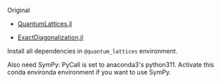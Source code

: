 Original

- [QuantumLattices.jl](https://github.com/Quantum-Many-Body/QuantumLattices.jl)

- [ExactDiagonalization.jl](https://github.com/Quantum-Many-Body/ExactDiagonalization.jl)

Install all dependencies in `@quantum_lattices` environment.

Also need SymPy: PyCall is set to anaconda3's python311. Activate this
conda environda environment if you want to use SymPy.

